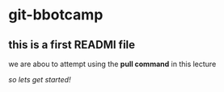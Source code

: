 # git-bbotcamp
## this is a first READMI file
we are abou to attempt using the **pull command** in this lecture

*so lets get started!*
